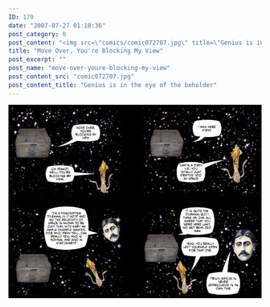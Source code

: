 ```yaml
---
ID: 179
date: "2007-07-27 01:18:36"
post_category: 0
post_content: "<img src=\"comics/comic072707.jpg\" title=\"Genius is in the eye of the beholder\" />"
title: "Move Over, You're Blocking My View"
post_excerpt: ""
post_name: "move-over-youre-blocking-my-view"
post_content_src: "comic072707.jpg"
post_content_title: "Genius is in the eye of the beholder"
---
```



[![Genius is in the eye of the beholder](/comics-hi-res/comic072707.jpg)](/comics-hi-res/comic072707.jpg "Genius is in the eye of the beholder")
